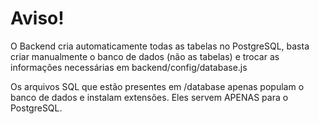 # Aviso!

O Backend cria automaticamente todas as tabelas no PostgreSQL, basta criar manualmente o banco de dados (não as tabelas)
e trocar as informações necessárias em backend/config/database.js

Os arquivos SQL que estão presentes em /database apenas populam o banco de dados e instalam extensões. Eles servem APENAS para o PostgreSQL.

